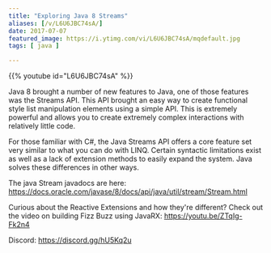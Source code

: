 ```yaml
---
title: "Exploring Java 8 Streams"
aliases: [/v/L6U6JBC74sA/]
date: 2017-07-07
featured_image: https://i.ytimg.com/vi/L6U6JBC74sA/mqdefault.jpg
tags: [ java ]

---
```


{{% youtube id="L6U6JBC74sA" %}}

Java 8 brought a number of new features to Java, one of those features was the Streams API. This API brought an easy way to create functional style list manipulation elements using a simple API. This is extremely powerful and allows you to create extremely complex interactions with relatively little code.

For those familiar with C#, the Java Streams API offers a core feature set very similar to what you can do with LINQ. Certain syntactic limitations exist as well as a lack of extension methods to easily expand the system. Java solves these differences in other ways.

The java Stream javadocs are here: https://docs.oracle.com/javase/8/docs/api/java/util/stream/Stream.html

Curious about the Reactive Extensions and how they're different? Check out the video on building Fizz Buzz using JavaRX: https://youtu.be/ZTqIg-Fk2n4

Discord: https://discord.gg/hU5Kq2u